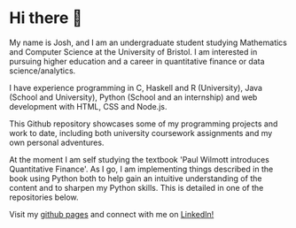 # Hi there 👋

My name is Josh, and I am an undergraduate student studying Mathematics and Computer Science at the University of Bristol. I am interested in pursuing higher education and a career in quantitative finance or data science/analytics.  

I have experience programming in C, Haskell and R (University), Java (School and University), Python (School and an internship) and web development with HTML, CSS and Node.js.

This Github repository showcases some of my programming projects and work to date, including both university coursework assignments and my own personal adventures.

At the moment I am self studying the textbook 'Paul Wilmott introduces Quantitative Finance'. As I go, I am implementing things described in the book using Python both to help gain an intuitive understanding of the content and to sharpen my Python skills. This is detailed in one of the repositories below.

Visit my [github pages](http://jgacton.github.io) and connect with me on [LinkedIn!](https://www.linkedin.com/in/jgacton)
